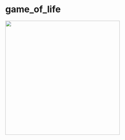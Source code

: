 # game_of_life

<img src="https://raw.githubusercontent.com/thayssn/game_of_life/main/assets/gol.gif" width="360"/>
